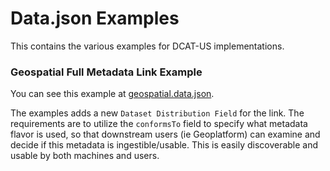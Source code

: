 # Data.json Examples
This contains the various examples for DCAT-US implementations.

### Geospatial Full Metadata Link Example
You can see this example at [geospatial.data.json](./geospatial.data.json).

The examples adds a new `Dataset Distribution Field` for the link. 
The requirements are to utilize the `conformsTo` field to specify what metadata flavor is used, 
so that downstream users (ie Geoplatform) can examine and decide if this metadata is ingestible/usable. 
This is easily discoverable and usable by both machines and users.

